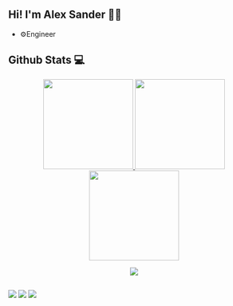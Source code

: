 ## Hi! I'm Alex Sander :man_technologist:

- ⚙️Engineer

## Github Stats 💻
<div align="center">
  <a href="https://github.com/AllexFelicio">
    <img height="180em" src="https://github-readme-stats.vercel.app/api?username=AllexFelicio&theme=react&show_icons=true&hide_border=true&count_private=true"/>
    <img height="180em" src="https://github-readme-streak-stats.herokuapp.com/?user=AllexFelicio&theme=react&hide_border=true"/>
  <img height="180em" src="https://github-readme-stats.vercel.app/api/top-langs/?username=AllexFelicio&theme=react&show_icons=true&hide_border=true&layout=compact"/>
  
</div>
<p align="center">
  <a href="https://skillicons.dev">
    <img src="https://skillicons.dev/icons?i=cpp,cs,dotnet,nodejs,postgres,py,react,figma,git,vscode,visualstudio" />
  </a>
</p>    
  
  ##
 
<div> 
  <a href="https://www.instagram.com/aleesk_" target="_blank"><img src="https://img.shields.io/badge/-Instagram-%23E4405F?style=for-the-badge&logo=instagram&logoColor=white" target="_blank"></a>
  <a href = "mailto:junioralex106@gmail.com"><img src="https://img.shields.io/badge/-Gmail-%23333?style=for-the-badge&logo=gmail&logoColor=white" target="_blank"></a>
  <a href="https://www.linkedin.com/in/alex-felicio/" target="_blank"><img src="https://img.shields.io/badge/-LinkedIn-%230077B5?style=for-the-badge&logo=linkedin&logoColor=white" target="_blank"></a> 
</div>
